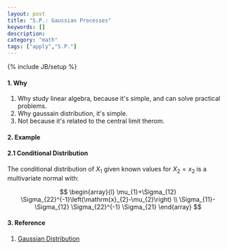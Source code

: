 ```yaml
---
layout: post
title: "S.P.: Gaussian Processes"
keywords: []
description: 
category: "math"
tags: ["apply","S.P."]
---
```

{% include JB/setup %}


#### 1. Why
1. Why study linear algebra, because it's simple, and can solve practical problems.
2. Why gaussain distribution, it's simple.
3. Not because it's related to the central limit therom.


#### 2. Example

#### 2.1 Conditional Distribution

The conditional distribution of $X_1$ given known values for $X_2=x_2$ is a multivariate normal with:

$$
\begin{array}{l}
\mu_{1}+\Sigma_{12} \Sigma_{22}^{-1}\left(\mathrm{x}_{2}-\mu_{2}\right) \\ 
\Sigma_{11}-\Sigma_{12} \Sigma_{22}^{-1} \Sigma_{21}
\end{array}
$$








#### 3. Reference
1. [Gaussian Distribution](https://online.stat.psu.edu/stat505/lesson/6/6.1)

